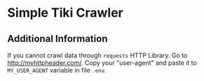 <h1 text-align: center> Simple Tiki Crawler</h1>

## Additional Information
If you cannot crawl data through ```requests``` HTTP Library. Go to http://myhttpheader.com/. Copy your "user-agent" and paste it to ```MY_USER_AGENT``` variable in file ```.env```.